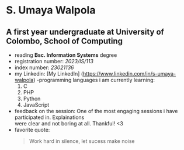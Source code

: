 # S. Umaya Walpola 
## A first year undergraduate at University of Colombo, School of Computing 
- reading **Bsc. Information Systems** degree
- registration number: *2023/IS/113*
- index number: *23021136*
- my Linkedin: [My LinkedIn] (https://www.linkedin.com/in/s-umaya-walpola)
-programming languages i am currently learning: 
  1. C
  2. PHP
  3. Python
  4. JavaScript 
- feedback on the session: One of the most engaging sessions i have participated in. Explainations  
                            were clear and not boring at all. Thankful! <3
- favorite quote:
  >Work hard in silence, let sucess make noise
